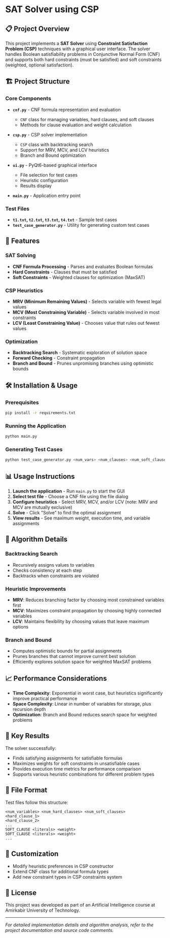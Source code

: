 # SAT Solver using CSP 

## 📋 Project Overview

This project implements a **SAT Solver** using **Constraint Satisfaction Problem (CSP)** techniques with a graphical user interface. The solver handles Boolean satisfiability problems in Conjunctive Normal Form (CNF) and supports both hard constraints (must be satisfied) and soft constraints (weighted, optional satisfaction).

## 🏗️ Project Structure

### Core Components

- **`cnf.py`** - CNF formula representation and evaluation
  - `CNF` class for managing variables, hard clauses, and soft clauses
  - Methods for clause evaluation and weight calculation

- **`csp.py`** - CSP solver implementation
  - `CSP` class with backtracking search
  - Support for MRV, MCV, and LCV heuristics
  - Branch and Bound optimization

- **`ui.py`** - PyQt6-based graphical interface
  - File selection for test cases
  - Heuristic configuration
  - Results display

- **`main.py`** - Application entry point

### Test Files

- **`t1.txt`, `t2.txt`, `t3.txt`, `t4.txt`** - Sample test cases
- **`test_case_generator.py`** - Utility for generating custom test cases

## 🚀 Features

### SAT Solving
- **CNF Formula Processing** - Parses and evaluates Boolean formulas
- **Hard Constraints** - Clauses that must be satisfied
- **Soft Constraints** - Weighted clauses for optimization (MaxSAT)

### CSP Heuristics
- **MRV (Minimum Remaining Values)** - Selects variable with fewest legal values
- **MCV (Most Constraining Variable)** - Selects variable involved in most constraints
- **LCV (Least Constraining Value)** - Chooses value that rules out fewest values

### Optimization
- **Backtracking Search** - Systematic exploration of solution space
- **Forward Checking** - Constraint propagation
- **Branch and Bound** - Prunes unpromising branches using optimistic bounds

## 🛠️ Installation & Usage

### Prerequisites
```bash
pip install -r requirements.txt
```

### Running the Application
```bash
python main.py
```

### Generating Test Cases
```bash
python test_case_generator.py <num_vars> <num_clauses> <num_soft_clauses> <max_weight> <test_file>
```

## 📊 Usage Instructions

1. **Launch the application** - Run `main.py` to start the GUI
2. **Select test file** - Choose a CNF file using the file dialog
3. **Configure heuristics** - Select MRV, MCV, and/or LCV (note: MRV and MCV are mutually exclusive)
4. **Solve** - Click "Solve" to find the optimal assignment
5. **View results** - See maximum weight, execution time, and variable assignments

## 🧩 Algorithm Details

### Backtracking Search
- Recursively assigns values to variables
- Checks consistency at each step
- Backtracks when constraints are violated

### Heuristic Improvements
- **MRV**: Reduces branching factor by choosing most constrained variables first
- **MCV**: Maximizes constraint propagation by choosing highly connected variables
- **LCV**: Maintains flexibility by choosing values that leave maximum options

### Branch and Bound
- Computes optimistic bounds for partial assignments
- Prunes branches that cannot improve current best solution
- Efficiently explores solution space for weighted MaxSAT problems

## 📈 Performance Considerations

- **Time Complexity**: Exponential in worst case, but heuristics significantly improve practical performance
- **Space Complexity**: Linear in number of variables for storage, plus recursion depth
- **Optimization**: Branch and Bound reduces search space for weighted problems

## 🎯 Key Results

The solver successfully:
- Finds satisfying assignments for satisfiable formulas
- Maximizes weights for soft constraints in unsatisfiable cases
- Provides execution time metrics for performance comparison
- Supports various heuristic combinations for different problem types

## 📝 File Format

Test files follow this structure:
```
<num_variables> <num_hard_clauses> <num_soft_clauses>
<hard_clause_1>
<hard_clause_2>
...
SOFT_CLAUSE <literals> <weight>
SOFT_CLAUSE <literals> <weight>
...
```

## 🔧 Customization

- Modify heuristic preferences in CSP constructor
- Extend CNF class for additional formula types
- Add new constraint types in CSP constraints system

## 📄 License

This project was developed as part of an Artificial Intelligence course at Amirkabir University of Technology.

---

*For detailed implementation details and algorithm analysis, refer to the project documentation and source code comments.*
